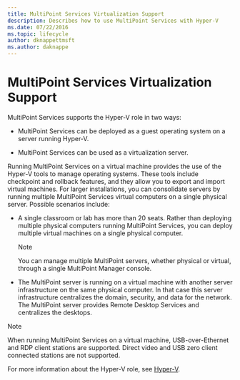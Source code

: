 ```yaml
---
title: MultiPoint Services Virtualization Support
description: Describes how to use MultiPoint Services with Hyper-V
ms.date: 07/22/2016
ms.topic: lifecycle
author: dknappettmsft
ms.author: daknappe
---
```

# MultiPoint Services Virtualization Support
MultiPoint Services supports the Hyper-V role in two ways:

-   MultiPoint Services can be deployed as a guest operating system on a server running Hyper-V.

-   MultiPoint Services can be used as a virtualization server.

Running MultiPoint Services on a virtual machine provides the use of the Hyper-V tools to manage operating systems. These tools include checkpoint and rollback features, and they allow you to export and import virtual machines. For larger installations, you can consolidate servers by running multiple MultiPoint Services virtual computers on a single physical server. Possible scenarios include:

-   A single classroom or lab has more than 20 seats. Rather than deploying multiple physical computers running MultiPoint Services, you can deploy multiple virtual machines on a single physical computer.

    > [!NOTE]
    > You can manage multiple MultiPoint servers, whether physical or virtual, through a single MultiPoint Manager console.

-   The MultiPoint server is running on a virtual machine with another server infrastructure on the same physical computer. In that case this server infrastructure centralizes the domain, security, and data for the network. The MultiPoint server provides Remote Desktop Services and centralizes the desktops.

> [!NOTE]
> When running MultiPoint Services on a virtual machine, USB-over-Ethernet and RDP client stations are supported. Direct video and USB zero client connected stations are not supported.

For more information about the Hyper-V role, see [Hyper-V](../../virtualization/hyper-v/hyper-v-on-windows-server.md).
